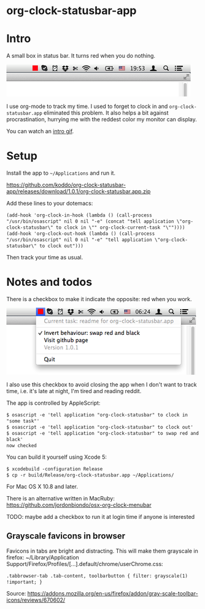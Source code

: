 org-clock-statusbar-app
======

# Intro

A small box in status bar. It turns red when you do nothing.

![](img/intro.png?raw=true)

I use org-mode to track my time. I used to forget to clock in and `org-clock-statusbar.app` eliminated this problem. It also helps a bit against procrastination, hurrying me with the reddest color my monitor can display.

You can watch an [intro gif](img/intro.gif?raw=true).


# Setup

Install the app to `~/Applications` and run it.

https://github.com/koddo/org-clock-statusbar-app/releases/download/1.0.1/org-clock-statusbar.app.zip

Add these lines to your dotemacs:

```emacs-lisp
(add-hook 'org-clock-in-hook (lambda () (call-process "/usr/bin/osascript" nil 0 nil "-e" (concat "tell application \"org-clock-statusbar\" to clock in \"" org-clock-current-task "\""))))
(add-hook 'org-clock-out-hook (lambda () (call-process "/usr/bin/osascript" nil 0 nil "-e" "tell application \"org-clock-statusbar\" to clock out")))
```

Then track your time as usual.


# Notes and todos

There is a checkbox to make it indicate the opposite: red when you work.

![](img/swap_red_and_black.png?raw=true)

I also use this checkbox to avoid closing the app when I don't want to track time, i.e. it's late at night, I'm tired and reading reddit.

The app is controlled by AppleScript:

```
$ osascript -e 'tell application "org-clock-statusbar" to clock in "some task"'
$ osascript -e 'tell application "org-clock-statusbar" to clock out'
$ osascript -e 'tell application "org-clock-statusbar" to swap red and black'
now checked
```

You can build it yourself using Xcode 5:

```
$ xcodebuild -configuration Release
$ cp -r build/Release/org-clock-statusbar.app ~/Applications/
```

For Mac OS X 10.8 and later.

There is an alternative written in MacRuby: https://github.com/jordonbiondo/osx-org-clock-menubar

TODO: maybe add a checkbox to run it at login time if anyone is interested

## Grayscale favicons in browser

Favicons in tabs are bright and distracting. This will make them grayscale in firefox: 
~/Library/Application Support/Firefox/Profiles/[...].default/chrome/userChrome.css:

```
.tabbrowser-tab .tab-content, toolbarbutton { filter: grayscale(1) !important; }
```

Source: https://addons.mozilla.org/en-us/firefox/addon/gray-scale-toolbar-icons/reviews/670602/

